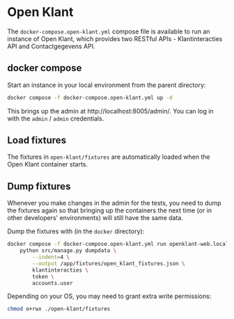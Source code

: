 # Open Klant

The `docker-compose.open-klant.yml` compose file is available to run an instance of Open Klant, which provides
two RESTful APIs - Klantinteracties API and Contactgegevens API.

## docker compose

Start an instance in your local environment from the parent directory:

```bash
docker compose -f docker-compose.open-klant.yml up -d
```

This brings up the admin at http://localhost:8005/admin/. You can log in with the `admin` / `admin`
credentials.


## Load fixtures

The fixtures in `open-klant/fixtures` are automatically loaded when the Open Klant container starts.

## Dump fixtures

Whenever you make changes in the admin for the tests, you need to dump the fixtures again so that
bringing up the containers the next time (or in other developers' environments) will still have the
same data.

Dump the fixtures with (in the `docker` directory):

```bash
docker compose -f docker-compose.open-klant.yml run openklant-web.local \
    python src/manage.py dumpdata \
        --indent=4 \
        --output /app/fixtures/open_klant_fixtures.json \
        klantinteracties \
        token \
        accounts.user
```

Depending on your OS, you may need to grant extra write permissions:

```bash
chmod o+rwx ./open-klant/fixtures
```
